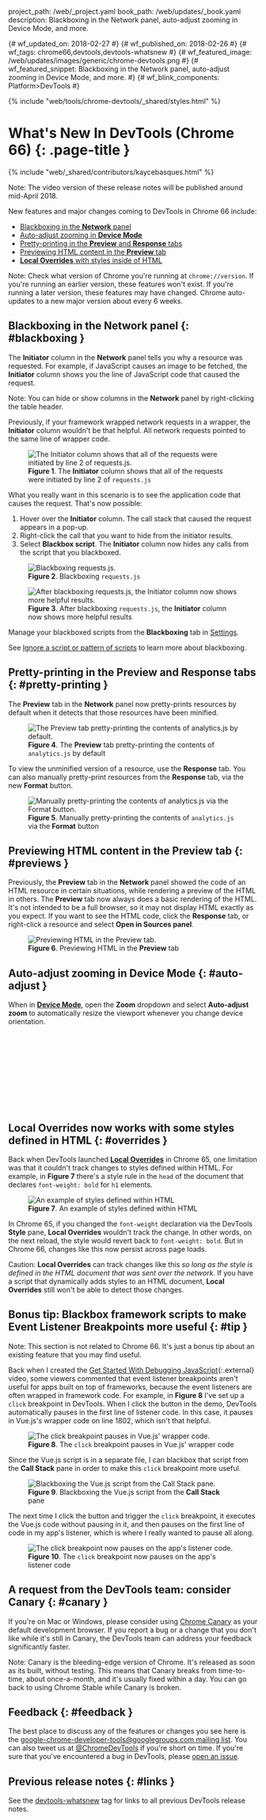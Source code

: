 project_path: /web/_project.yaml
book_path: /web/updates/_book.yaml
description: Blackboxing in the Network panel, auto-adjust zooming in Device Mode, and more.

{# wf_updated_on: 2018-02-27 #}
{# wf_published_on: 2018-02-26 #}
{# wf_tags: chrome66,devtools,devtools-whatsnew #}
{# wf_featured_image: /web/updates/images/generic/chrome-devtools.png #}
{# wf_featured_snippet: Blackboxing in the Network panel, auto-adjust zooming in Device Mode, and more. #}
{# wf_blink_components: Platform>DevTools #}

{% include "web/tools/chrome-devtools/_shared/styles.html" %}

# What's New In DevTools (Chrome 66) {: .page-title }

{% include "web/_shared/contributors/kaycebasques.html" %}

Note: The video version of these release notes will be published around mid-April 2018.

New features and major changes coming to DevTools in Chrome 66 include:

* [Blackboxing in the **Network** panel](#blackboxing)
* [Auto-adjust zooming in **Device Mode**](#auto-adjust)
* [Pretty-printing in the **Preview** and **Response** tabs](#pretty-printing)
* [Previewing HTML content in the **Preview** tab](#previews)
* [**Local Overrides** with styles inside of HTML](#overrides)

Note: Check what version of Chrome you're running at `chrome://version`. If you're running
an earlier version, these features won't exist. If you're running a later version, these features
may have changed. Chrome auto-updates to a new major version about every 6 weeks.

## Blackboxing in the Network panel {: #blackboxing }

The **Initiator** column in the **Network** panel tells you why a resource was requested.
For example, if JavaScript causes an image to be fetched, the **Initiator** column shows you the
line of JavaScript code that caused the request.

Note: You can hide or show columns in the **Network** panel by right-clicking the table header.

Previously, if your framework wrapped network requests in a wrapper, the **Initiator** column
wouldn't be that helpful. All network requests pointed to the same line of wrapper code.

<figure>
  <img src="/web/updates/images/2018/02/wrapper.png"
       alt="The Initiator column shows that all of the requests were initiated by line 2
            of requests.js."/>
  <figcaption>
    <b>Figure 1</b>. The <b>Initiator</b> column shows that all of the requests were initiated
    by line 2 of <code>requests.js</code>
  </figcaption>
</figure>

What you really want in this scenario is to see the application code that causes the request.
That's now possible:

1. Hover over the **Initiator** column. The call stack that caused the request appears in a
   pop-up.
1. Right-click the call that you want to hide from the initiator results.
1. Select **Blackbox script**. The **Initiator** column now hides any calls from the script that
   you blackboxed.

<figure>
  <img src="/web/updates/images/2018/02/blackbox.png"
       alt="Blackboxing requests.js."/>
  <figcaption>
    <b>Figure 2</b>. Blackboxing <code>requests.js</code>
  </figcaption>
</figure>

<figure>
  <img src="/web/updates/images/2018/02/resolved.png"
       alt="After blackboxing requests.js, the Initiator column now shows more
            helpful results."/>
  <figcaption>
    <b>Figure 3</b>. After blackboxing <code>requests.js</code>, the
    <b>Initiator</b> column now shows more helpful results
  </figcaption>
</figure>

Manage your blackboxed scripts from the **Blackboxing** tab in [Settings][settings].

[settings]: /web/tools/chrome-devtools/ui#settings

See [Ignore a script or pattern of scripts][blackboxing] to learn more about blackboxing.

[blackboxing]: /web/tools/chrome-devtools/javascript/reference#blackbox

## Pretty-printing in the Preview and Response tabs {: #pretty-printing }

The **Preview** tab in the **Network** panel now pretty-prints resources by default when it
detects that those resources have been minified.

<figure>
  <img src="/web/updates/images/2018/02/preview-prettyprint.png"
       alt="The Preview tab pretty-printing the contents of analytics.js by default."/>
  <figcaption>
    <b>Figure 4</b>. The <b>Preview</b> tab pretty-printing the contents of
    <code>analytics.js</code> by default
  </figcaption>
</figure>

To view the unminified version of a resource, use the **Response** tab. You can also
manually pretty-print resources from the **Response** tab, via the new **Format** button.

<figure>
  <img src="/web/updates/images/2018/02/response-prettyprint.png"
       alt="Manually pretty-printing the contents of analytics.js via the Format button."/>
  <figcaption>
    <b>Figure 5</b>. Manually pretty-printing the contents of <code>analytics.js</code> via the
    <b>Format</b> button
  </figcaption>
</figure>

## Previewing HTML content in the Preview tab {: #previews }

Previously, the **Preview** tab in the **Network** panel showed the code of an HTML resource
in certain situations, while rendering a preview of the HTML in others. The **Preview** tab
now always does a basic rendering of the HTML. It's not intended to be a full browser, so it may
not display HTML exactly as you expect. If you want to see the HTML code, click the **Response**
tab, or right-click a resource and select **Open in Sources panel**.

<figure>
  <img src="/web/updates/images/2018/02/preview.png"
       alt="Previewing HTML in the Preview tab."/>
  <figcaption>
    <b>Figure 6</b>. Previewing HTML in the <b>Preview</b> tab
  </figcaption>
</figure>

## Auto-adjust zooming in Device Mode {: #auto-adjust }

When in [**Device Mode**][DM], open the **Zoom** dropdown and select **Auto-adjust zoom** to
automatically resize the viewport whenever you change device orientation.

[DM]: /web/tools/chrome-devtools/device-mode/

<div class="video-wrapper-full-width">
  <iframe class="devsite-embedded-youtube-video" data-video-id="OCXQem0YaJM"
          data-autohide="1" data-showinfo="0" frameborder="0" allowfullscreen>
  </iframe>
</div>

## Local Overrides now works with some styles defined in HTML {: #overrides }

Back when DevTools launched [**Local Overrides**][LO] in Chrome 65, one limitation was that it
couldn't track changes to styles defined within HTML. For example, in **Figure 7** there's a
style rule in the `head` of the document that declares `font-weight: bold` for `h1` elements.

[LO]: /web/updates/2018/01/devtools#overrides

<figure>
  <img src="/web/updates/images/2018/02/overrides.png"
       alt="An example of styles defined within HTML"/>
  <figcaption>
    <b>Figure 7</b>. An example of styles defined within HTML
  </figcaption>
</figure>

In Chrome 65, if you changed the `font-weight` declaration via the DevTools **Style** pane,
**Local Overrides** wouldn't track the change. In other words, on the next reload, the
style would revert back to `font-weight: bold`. But in Chrome 66, changes like this now persist
across page loads.

Caution: **Local Overrides** can track changes like this *so long as the style is defined in
the HTML document that was sent over the network*. If you have a script that dynamically adds
styles to an HTML document, **Local Overrides** still won't be able to detect those changes.

## Bonus tip: Blackbox framework scripts to make Event Listener Breakpoints more useful {: #tip }

Note: This section is not related to Chrome 66. It's just a bonus tip about an existing feature
that you may find useful.

Back when I created the [Get Started With Debugging JavaScript][JS]{:.external} video, some
viewers commented that event listener breakpoints aren't useful for apps built on top of
frameworks, because the event listeners are often wrapped in framework code. For example, in
**Figure 8** I've set up a `click` breakpoint in DevTools. When I click the button in the demo,
DevTools automatically pauses in the first line of listener code. In this case, it
pauses in Vue.js's wrapper code on line 1802, which isn't that helpful.

[JS]: https://youtu.be/H0XScE08hy8

<figure>
  <img src="/web/updates/images/2018/02/click-breakpoint.png"
       alt="The click breakpoint pauses in Vue.js' wrapper code."/>
  <figcaption>
    <b>Figure 8</b>. The <code>click</code> breakpoint pauses in Vue.js' wrapper code
  </figcaption>
</figure>

Since the Vue.js script is in a separate file, I can blackbox that script from the **Call Stack**
pane in order to make this `click` breakpoint more useful.

<figure>
  <img src="/web/updates/images/2018/02/blackbox-framework.png"
       alt="Blackboxing the Vue.js script from the Call Stack pane."/>
  <figcaption>
    <b>Figure 9</b>. Blackboxing the Vue.js script from the <b>Call Stack</b> pane
  </figcaption>
</figure>

The next time I click the button and trigger the `click` breakpoint, it executes the Vue.js
code without pausing in it, and then pauses on the first line of code in my app's listener,
which is where I really wanted to pause all along.

<figure>
  <img src="/web/updates/images/2018/02/blackboxed-results.png"
       alt="The click breakpoint now pauses on the app's listener code."/>
  <figcaption>
    <b>Figure 10</b>. The <code>click</code> breakpoint now pauses on the app's listener code
  </figcaption>
</figure>

## A request from the DevTools team: consider Canary {: #canary }

If you're on Mac or Windows, please consider using [Chrome Canary][canary] as your default
development browser. If you report a bug or a change that you don't like while it's still in
Canary, the DevTools team can address your feedback significantly faster.

Note: Canary is the bleeding-edge version of Chrome. It's released as soon as its built, without
testing. This means that Canary breaks from time-to-time, about once-a-month, and it's usually
fixed within a day. You can go back to using Chrome Stable while Canary is broken.

[canary]: https://www.google.com/chrome/browser/canary.html

## Feedback {: #feedback }

The best place to discuss any of the features or changes you see here is
the [google-chrome-developer-tools@googlegroups.com mailing list][ML]. You
can also tweet us at [@ChromeDevTools](https://twitter.com/chromedevtools) if
you're short on time. If you're sure that you've encountered a bug in
DevTools, please [open an issue](https://crbug.com/new).

[ML]: https://groups.google.com/forum/#!forum/google-chrome-developer-tools

## Previous release notes {: #links }

See the [devtools-whatsnew][tag] tag for links to all previous DevTools
release notes.

[tag]: /web/updates/tags/devtools-whatsnew
